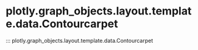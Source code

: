# plotly.graph_objects.layout.template.data.Contourcarpet

::: plotly.graph_objects.layout.template.data.Contourcarpet
